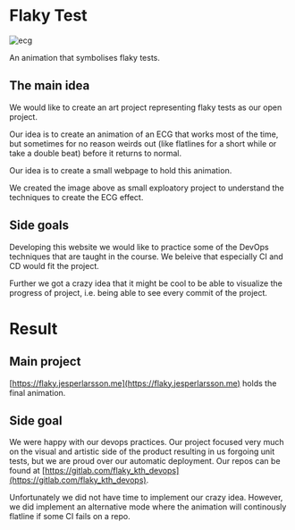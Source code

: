 # Flaky Test

![ecg](https://i.imgur.com/PJBc6GD.png)

An animation that symbolises flaky tests.

## The main idea

We would like to create an art project representing flaky tests as our open project.

Our idea is to create an animation of an ECG that works most of the time, but sometimes for no reason weirds out (like flatlines for a short while or take a double beat) before it returns to normal.

Our idea is to create a small webpage to hold this animation.

We created the image above as small exploatory project to understand the techniques to create the ECG effect.

## Side goals

Developing this website we would like to practice some of the DevOps techniques that are taught in the course. We beleive that especially CI and CD would fit the project.

Further we got a crazy idea that it might be cool to be able to visualize the progress of project, i.e. being able to see every commit of the project.

# Result
## Main project
[https://flaky.jesperlarsson.me](https://flaky.jesperlarsson.me) holds the final animation.

## Side goal
We were happy with our devops practices. Our project focused very much on the visual and artistic side of the product resulting in us forgoing unit tests, but we are proud over our automatic deployment. Our repos can be found at [https://gitlab.com/flaky_kth_devops](https://gitlab.com/flaky_kth_devops).

Unfortunately we did not have time to implement our crazy idea. However, we did implement an alternative mode where the animation will continously flatline if some CI fails on a repo.

